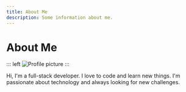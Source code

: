 ```yaml
---
title: About Me
description: Some information about me.
---
```


# About Me

::: left
![Profile picture](https://avatars.githubusercontent.com/u/46671786)
:::

Hi, I'm a full-stack developer. I love to code and learn new things. I'm passionate about technology and always looking for new challenges.
